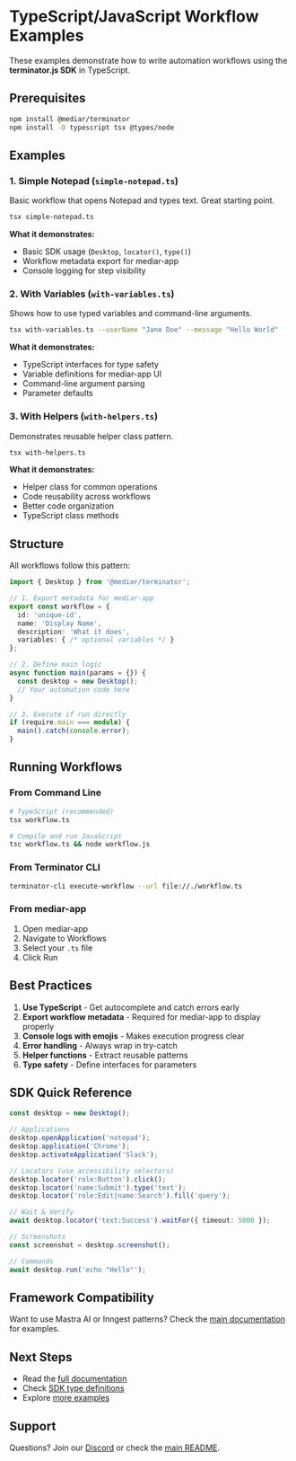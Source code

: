 # TypeScript/JavaScript Workflow Examples

These examples demonstrate how to write automation workflows using the **terminator.js SDK** in TypeScript.

## Prerequisites

```bash
npm install @mediar/terminator
npm install -D typescript tsx @types/node
```

## Examples

### 1. Simple Notepad (`simple-notepad.ts`)

Basic workflow that opens Notepad and types text. Great starting point.

```bash
tsx simple-notepad.ts
```

**What it demonstrates:**
- Basic SDK usage (`Desktop`, `locator()`, `type()`)
- Workflow metadata export for mediar-app
- Console logging for step visibility

### 2. With Variables (`with-variables.ts`)

Shows how to use typed variables and command-line arguments.

```bash
tsx with-variables.ts --userName "Jane Doe" --message "Hello World"
```

**What it demonstrates:**
- TypeScript interfaces for type safety
- Variable definitions for mediar-app UI
- Command-line argument parsing
- Parameter defaults

### 3. With Helpers (`with-helpers.ts`)

Demonstrates reusable helper class pattern.

```bash
tsx with-helpers.ts
```

**What it demonstrates:**
- Helper class for common operations
- Code reusability across workflows
- Better code organization
- TypeScript class methods

## Structure

All workflows follow this pattern:

```typescript
import { Desktop } from '@mediar/terminator';

// 1. Export metadata for mediar-app
export const workflow = {
  id: 'unique-id',
  name: 'Display Name',
  description: 'What it does',
  variables: { /* optional variables */ }
};

// 2. Define main logic
async function main(params = {}) {
  const desktop = new Desktop();
  // Your automation code here
}

// 3. Execute if run directly
if (require.main === module) {
  main().catch(console.error);
}
```

## Running Workflows

### From Command Line
```bash
# TypeScript (recommended)
tsx workflow.ts

# Compile and run JavaScript
tsc workflow.ts && node workflow.js
```

### From Terminator CLI
```bash
terminator-cli execute-workflow --url file://./workflow.ts
```

### From mediar-app
1. Open mediar-app
2. Navigate to Workflows
3. Select your `.ts` file
4. Click Run

## Best Practices

1. **Use TypeScript** - Get autocomplete and catch errors early
2. **Export workflow metadata** - Required for mediar-app to display properly
3. **Console logs with emojis** - Makes execution progress clear
4. **Error handling** - Always wrap in try-catch
5. **Helper functions** - Extract reusable patterns
6. **Type safety** - Define interfaces for parameters

## SDK Quick Reference

```typescript
const desktop = new Desktop();

// Applications
desktop.openApplication('notepad');
desktop.application('Chrome');
desktop.activateApplication('Slack');

// Locators (use accessibility selectors)
desktop.locator('role:Button').click();
desktop.locator('name:Submit').type('text');
desktop.locator('role:Edit|name:Search').fill('query');

// Wait & Verify
await desktop.locator('text:Success').waitFor({ timeout: 5000 });

// Screenshots
const screenshot = desktop.screenshot();

// Commands
await desktop.run('echo "Hello"');
```

## Framework Compatibility

Want to use Mastra AI or Inngest patterns? Check the [main documentation](../../docs/JAVASCRIPT_WORKFLOWS.md) for examples.

## Next Steps

- Read the [full documentation](../../docs/JAVASCRIPT_WORKFLOWS.md)
- Check [SDK type definitions](../../bindings/nodejs/index.d.ts)
- Explore [more examples](../../examples/)

## Support

Questions? Join our [Discord](https://discord.gg/dU9EBuw7Uq) or check the [main README](../../README.md).
